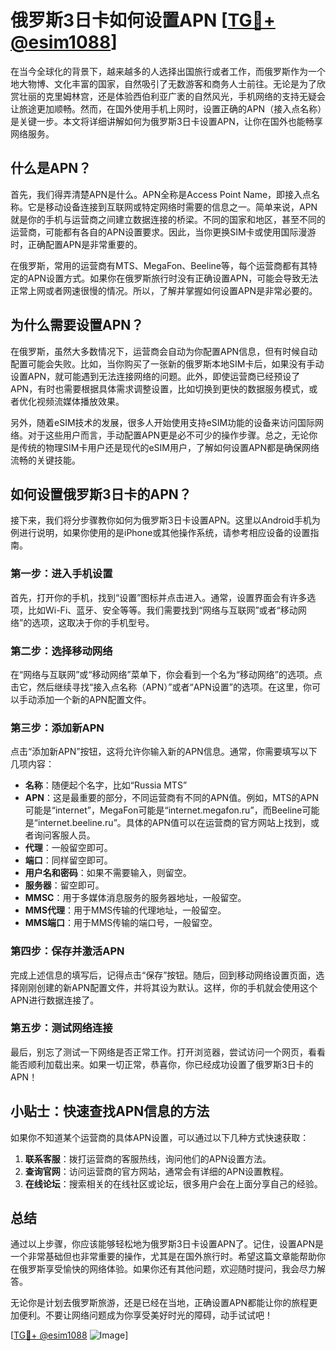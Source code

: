 # 俄罗斯3日卡如何设置APN [[TG💪+ @esim1088](https://t.me/s/esim1088)]

在当今全球化的背景下，越来越多的人选择出国旅行或者工作，而俄罗斯作为一个地大物博、文化丰富的国家，自然吸引了无数游客和商务人士前往。无论是为了欣赏壮丽的克里姆林宫，还是体验西伯利亚广袤的自然风光，手机网络的支持无疑会让旅途更加顺畅。然而，在国外使用手机上网时，设置正确的APN（接入点名称）是关键一步。本文将详细讲解如何为俄罗斯3日卡设置APN，让你在国外也能畅享网络服务。

## 什么是APN？

首先，我们得弄清楚APN是什么。APN全称是Access Point Name，即接入点名称。它是移动设备连接到互联网或特定网络时需要的信息之一。简单来说，APN就是你的手机与运营商之间建立数据连接的桥梁。不同的国家和地区，甚至不同的运营商，可能都有各自的APN设置要求。因此，当你更换SIM卡或使用国际漫游时，正确配置APN是非常重要的。

在俄罗斯，常用的运营商有MTS、MegaFon、Beeline等，每个运营商都有其特定的APN设置方式。如果你在俄罗斯旅行时没有正确设置APN，可能会导致无法正常上网或者网速很慢的情况。所以，了解并掌握如何设置APN是非常必要的。

## 为什么需要设置APN？

在俄罗斯，虽然大多数情况下，运营商会自动为你配置APN信息，但有时候自动配置可能会失败。比如，当你购买了一张新的俄罗斯本地SIM卡后，如果没有手动设置APN，就可能遇到无法连接网络的问题。此外，即使运营商已经预设了APN，有时也需要根据具体需求调整设置，比如切换到更快的数据服务模式，或者优化视频流媒体播放效果。

另外，随着eSIM技术的发展，很多人开始使用支持eSIM功能的设备来访问国际网络。对于这些用户而言，手动配置APN更是必不可少的操作步骤。总之，无论你是传统的物理SIM卡用户还是现代的eSIM用户，了解如何设置APN都是确保网络流畅的关键技能。

## 如何设置俄罗斯3日卡的APN？

接下来，我们将分步骤教你如何为俄罗斯3日卡设置APN。这里以Android手机为例进行说明，如果你使用的是iPhone或其他操作系统，请参考相应设备的设置指南。

### 第一步：进入手机设置

首先，打开你的手机，找到“设置”图标并点击进入。通常，设置界面会有许多选项，比如Wi-Fi、蓝牙、安全等等。我们需要找到“网络与互联网”或者“移动网络”的选项，这取决于你的手机型号。

### 第二步：选择移动网络

在“网络与互联网”或“移动网络”菜单下，你会看到一个名为“移动网络”的选项。点击它，然后继续寻找“接入点名称（APN）”或者“APN设置”的选项。在这里，你可以手动添加一个新的APN配置文件。

### 第三步：添加新APN

点击“添加新APN”按钮，这将允许你输入新的APN信息。通常，你需要填写以下几项内容：

- **名称**：随便起个名字，比如“Russia MTS”
- **APN**：这是最重要的部分，不同运营商有不同的APN值。例如，MTS的APN可能是“internet”，MegaFon可能是“internet.megafon.ru”，而Beeline可能是“internet.beeline.ru”。具体的APN值可以在运营商的官方网站上找到，或者询问客服人员。
- **代理**：一般留空即可。
- **端口**：同样留空即可。
- **用户名和密码**：如果不需要输入，则留空。
- **服务器**：留空即可。
- **MMSC**：用于多媒体消息服务的服务器地址，一般留空。
- **MMS代理**：用于MMS传输的代理地址，一般留空。
- **MMS端口**：用于MMS传输的端口号，一般留空。

### 第四步：保存并激活APN

完成上述信息的填写后，记得点击“保存”按钮。随后，回到移动网络设置页面，选择刚刚创建的新APN配置文件，并将其设为默认。这样，你的手机就会使用这个APN进行数据连接了。

### 第五步：测试网络连接

最后，别忘了测试一下网络是否正常工作。打开浏览器，尝试访问一个网页，看看能否顺利加载出来。如果一切正常，恭喜你，你已经成功设置了俄罗斯3日卡的APN！

## 小贴士：快速查找APN信息的方法

如果你不知道某个运营商的具体APN设置，可以通过以下几种方式快速获取：

1. **联系客服**：拨打运营商的客服热线，询问他们的APN设置方法。
2. **查询官网**：访问运营商的官方网站，通常会有详细的APN设置教程。
3. **在线论坛**：搜索相关的在线社区或论坛，很多用户会在上面分享自己的经验。

## 总结

通过以上步骤，你应该能够轻松地为俄罗斯3日卡设置APN了。记住，设置APN是一个非常基础但也非常重要的操作，尤其是在国外旅行时。希望这篇文章能帮助你在俄罗斯享受愉快的网络体验。如果你还有其他问题，欢迎随时提问，我会尽力解答。

无论你是计划去俄罗斯旅游，还是已经在当地，正确设置APN都能让你的旅程更加便利。不要让网络问题成为你享受美好时光的障碍，动手试试吧！

[[TG💪+ @esim1088](https://t.me/s/esim1088) ![Image](https://i.postimg.cc/4NQfJmqS/Snipaste-2025-05-13-00-14-12.png)]